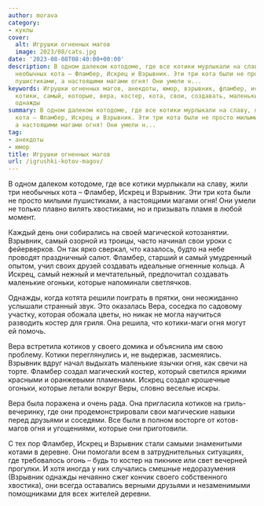 ```yaml
---
author: morava
category:
- куклы
cover:
  alt: Игрушки огненных магов
  image: 2023/08/cats.jpg
date: '2023-08-08T08:40:00+00:00'
description: В одном далеком котодоме, где все котики мурлыкали на славу, жили три
  необычных кота – Фламбер, Искрец и Взрывник. Эти три кота были не просто милыми
  пушистиками, а настоящими магами огня! Они умели н...
keywords: Игрушки огненных магов, анекдоты, юмор, взрывник, фламбер, искрец, огня,
  котики, самый, которые, вера, костер, кота, свои, создавать, маленькие, огоньки,
  однажды
summary: В одном далеком котодоме, где все котики мурлыкали на славу, жили три необычных
  кота – Фламбер, Искрец и Взрывник. Эти три кота были не просто милыми пушистиками,
  а настоящими магами огня! Они умели н...
tag:
- анекдоты
- юмор
title: Игрушки огненных магов
url: /igrushki-kotov-magov/
---
```


В одном далеком котодоме, где все котики мурлыкали на славу, жили три необычных кота – Фламбер, Искрец и Взрывник. Эти три кота были не просто милыми пушистиками, а настоящими магами огня! Они умели не только плавно вилять хвостиками, но и призывать пламя в любой момент.

Каждый день они собирались на своей магической котозанятии. Взрывник, самый озорной из троицы, часто начинал свои уроки с фейерверков. Он так ярко сверкал, что казалось, будто на небе проводят праздничный салют. Фламбер, старший и самый умудренный опытом, учил своих друзей создавать идеальные огненные кольца. А Искрец, самый нежный и мечтательный, предпочитал создавать маленькие огоньки, которые напоминали светлячков.

Однажды, когда котята решили поиграть в прятки, они неожиданно услышали странный звук. Это оказалась Вера, соседка по садовому участку, которая обожала цветы, но никак не могла научиться разводить костер для гриля. Она решила, что котики-маги огня могут ей помочь.

Вера встретила котиков у своего домика и объяснила им свою проблему. Котики переглянулись и, не выдержав, засмеялись. Взрывник вдруг начал выдыхать маленькие язычки огня, как свечи на торте. Фламбер создал магический костер, который светился яркими красными и оранжевыми пламенами. Искрец создал крошечные огоньки, которые летали вокруг Веры, словно веселые искры.

Вера была поражена и очень рада. Она пригласила котиков на гриль-вечеринку, где они продемонстрировали свои магические навыки перед друзьями и соседями. Все были в полном восторге от котов-магов огня и угощениями, которые они приготовили.

С тех пор Фламбер, Искрец и Взрывник стали самыми знаменитыми котами в деревне. Они помогали всем в затруднительных ситуациях, где требовалось огонь – будь то костер на пикнике или свет вечерней прогулки. И хотя иногда у них случались смешные недоразумения (Взрывник однажды нечаянно сжег кончик своего собственного хвостика), они всегда оставались верными друзьями и незаменимыми помощниками для всех жителей деревни.